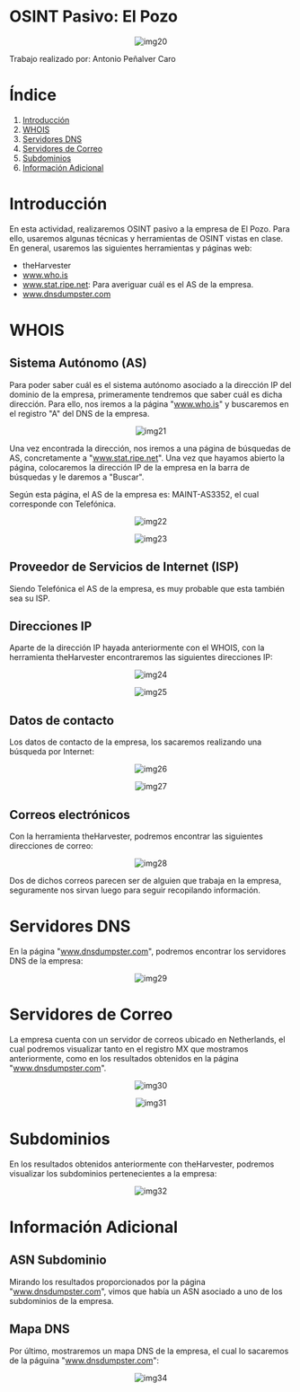 # OSINT Pasivo: El Pozo

<p align="center">
  <img src="https://github.com/AntonioPC94/Hacking-Etico-23-24/blob/bf04887aea7feae1f0621fe7a3d4b347c575248d/Pr%C3%A1cticas/img/img20.png" alt="img20"/>
</p>

Trabajo realizado por: Antonio Peñalver Caro

#

# Índice

1. [Introducción](#introducción)
2. [WHOIS](#whois)
3. [Servidores DNS](#servidores-dns)
4. [Servidores de Correo](#servidores-de-correo)
5. [Subdominios](#subdominios)
6. [Información Adicional](información-adicional)

# Introducción

En esta actividad, realizaremos OSINT pasivo a la empresa de El Pozo. Para ello, usaremos algunas técnicas y herramientas de OSINT vistas en clase. En general, usaremos las siguientes herramientas y páginas web:

- theHarvester
- www.who.is
- www.stat.ripe.net: Para averiguar cuál es el AS de la empresa.
- www.dnsdumpster.com

# WHOIS

## Sistema Autónomo (AS)

Para poder saber cuál es el sistema autónomo asociado a la dirección IP del dominio de la empresa, primeramente tendremos que saber cuál es dicha dirección. Para ello, nos iremos a la página "www.who.is" y buscaremos en el registro "A" del DNS de la empresa.

<p align="center">
  <img src="https://github.com/AntonioPC94/Hacking-Etico-23-24/blob/14c89571d59e72141be0db816971857ff470f57d/Pr%C3%A1cticas/img/img21.png" alt="img21"/>
</p>

Una vez encontrada la dirección, nos iremos a una página de búsquedas de AS, concretamente a "www.stat.ripe.net". Una vez que hayamos abierto la página, colocaremos la dirección IP de la empresa en la barra de búsquedas y le daremos a "Buscar".

Según esta página, el AS de la empresa es: MAINT-AS3352, el cual corresponde con Telefónica.

<p align="center">
  <img src="https://github.com/AntonioPC94/Hacking-Etico-23-24/blob/14c89571d59e72141be0db816971857ff470f57d/Pr%C3%A1cticas/img/img22.png" alt="img22"/>
</p>

<p align="center">
  <img src="https://github.com/AntonioPC94/Hacking-Etico-23-24/blob/14c89571d59e72141be0db816971857ff470f57d/Pr%C3%A1cticas/img/img23.png" alt="img23"/>
</p>

## Proveedor de Servicios de Internet (ISP)

Siendo Telefónica el AS de la empresa, es muy probable que esta también sea su ISP.

## Direcciones IP

Aparte de la dirección IP hayada anteriormente con el WHOIS, con la herramienta theHarvester encontraremos las siguientes direcciones IP:

<p align="center">
  <img src="https://github.com/AntonioPC94/Hacking-Etico-23-24/blob/14c89571d59e72141be0db816971857ff470f57d/Pr%C3%A1cticas/img/img24.png" alt="img24"/>
</p>

<p align="center">
  <img src="https://github.com/AntonioPC94/Hacking-Etico-23-24/blob/14c89571d59e72141be0db816971857ff470f57d/Pr%C3%A1cticas/img/img25.png" alt="img25"/>
</p>

## Datos de contacto

Los datos de contacto de la empresa, los sacaremos realizando una búsqueda por Internet:

<p align="center">
  <img src="https://github.com/AntonioPC94/Hacking-Etico-23-24/blob/14c89571d59e72141be0db816971857ff470f57d/Pr%C3%A1cticas/img/img26.png" alt="img26"/>
</p>

<p align="center">
  <img src="https://github.com/AntonioPC94/Hacking-Etico-23-24/blob/14c89571d59e72141be0db816971857ff470f57d/Pr%C3%A1cticas/img/img27.png" alt="img27"/>
</p>

## Correos electrónicos

Con la herramienta theHarvester, podremos encontrar las siguientes direcciones de correo:

<p align="center">
  <img src="https://github.com/AntonioPC94/Hacking-Etico-23-24/blob/14c89571d59e72141be0db816971857ff470f57d/Pr%C3%A1cticas/img/img28.png" alt="img28"/>
</p>

Dos de dichos correos parecen ser de alguien que trabaja en la empresa, seguramente nos sirvan luego para seguir recopilando información.

# Servidores DNS

En la página "www.dnsdumpster.com", podremos encontrar los servidores DNS de la empresa:

<p align="center">
  <img src="https://github.com/AntonioPC94/Hacking-Etico-23-24/blob/14c89571d59e72141be0db816971857ff470f57d/Pr%C3%A1cticas/img/img29.png" alt="img29"/>
</p>

# Servidores de Correo

La empresa cuenta con un servidor de correos ubicado en Netherlands, el cual podremos visualizar tanto en el registro MX que mostramos anteriormente, como en los resultados obtenidos en la página "www.dnsdumpster.com".

<p align="center">
  <img src="https://github.com/AntonioPC94/Hacking-Etico-23-24/blob/14c89571d59e72141be0db816971857ff470f57d/Pr%C3%A1cticas/img/img30.png" alt="img30"/>
</p>

<p align="center">
  <img src="https://github.com/AntonioPC94/Hacking-Etico-23-24/blob/14c89571d59e72141be0db816971857ff470f57d/Pr%C3%A1cticas/img/img31.png" alt="img31"/>
</p>

# Subdominios

En los resultados obtenidos anteriormente con theHarvester, podremos visualizar los subdominios pertenecientes a la empresa:

<p align="center">
  <img src="https://github.com/AntonioPC94/Hacking-Etico-23-24/blob/14c89571d59e72141be0db816971857ff470f57d/Pr%C3%A1cticas/img/img32.png" alt="img32"/>
</p>

# Información Adicional

## ASN Subdominio

Mirando los resultados proporcionados por la página "www.dnsdumpster.com", vimos que había un ASN asociado a uno de los subdominios de la empresa.

## Mapa DNS

Por último, mostraremos un mapa DNS de la empresa, el cual lo sacaremos de la páguina "www.dnsdumpster.com":

<p align="center">
  <img src="" alt="img34"/>
</p>

